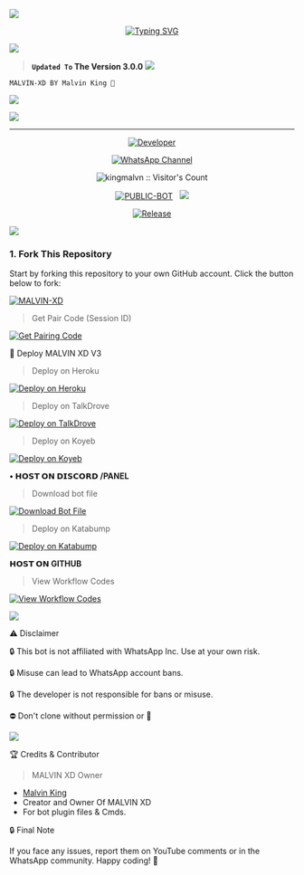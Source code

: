 <a><img src='https://i.imgur.com/LyHic3i.gif'/>

<p align="center"> 
  <p align="center">
  <a href="https://git.io/typing-svg"><img src="https://readme-typing-svg.demolab.com?font=Bungee+Shade&size=25&pause=1000&background=FF000000&width=435&lines=THIS+IS+MALVIN+XD+V3 ❤️+;MALVIN-+XD-+V3 🎉;CREATED+BY+MALVIN-KING 🤴" alt="Typing SVG" /></a>
  </p>
  
<a><img src='https://i.imgur.com/LyHic3i.gif'/>

> **`Updated To` The Version 3.0.0**
<a><img src='https://i.imgur.com/LyHic3i.gif'/>

```
MALVIN-XD BY Malvin King 🩵
```

 <a><img src='https://i.imgur.com/LyHic3i.gif'/>

<a><img src='https://files.catbox.moe/2prjby.jpg'/></a>

---

<p align="center">
  <a href="https://github.com/kingmalvn"><img title="Developer" src="https://img.shields.io/badge/Author-Malvin%20King-FF7604.svg?style=big-square&logo=github" /></a>
</p>

<div align="center">
  
[![WhatsApp Channel](https://img.shields.io/badge/Join-WhatsApp%20Channel-FF00F8?style=big-square&logo=whatsapp)](https://whatsapp.com/channel/0029Vac8SosLY6d7CAFndv3Z)
</div>

 <p align="center"><img src="https://profile-counter.glitch.me/{MALVIN-XD}/count.svg" alt="kingmalvn :: Visitor's Count" old_src="https://profile-counter.glitch.me/{kingmalvn}/count.svg" /></p>


<p align="center">
<a href="https://github.com/kingmalvn/MALVIN-XD"><img title="PUBLIC-BOT" src="https://img.shields.io/static/v1?label=Language&message=English&style=square&color=darkblue"></a> &nbsp;
  <img src="https://komarev.com/ghpvc/?username=MALVIN-XD&label=VIEWS&style=square&color=blue" />
</p>
</p> 

<p align="center">
  <a href="https://github.com/kingmalvn/MALVIN-XD"><img title="Release" src="https://img.shields.io/badge/Release-beta%20v3.0-cyan.svg?style=for-the-badge&logo=appveyor" /></a>
</p>
 <a><img src='https://i.imgur.com/LyHic3i.gif'/>

### 1. Fork This Repository

Start by forking this repository to your own GitHub account. Click the button below to fork:

  <a href="https://github.com/kingmalvn/MALVIN-XD/fork"><img title="MALVIN-XD" src="https://img.shields.io/badge/FORK-MALVIN XD-h?color=green&style=for-the-badge&logo=stackshare"></a>

> Get Pair Code (Session ID)



<p align="left">  
<a href='https://malvin-pair-code-xzcb.onrender.com/' target="_blank"><img alt='Get Pairing Code' src='https://img.shields.io/badge/Get%20Pairing%20Code-B700FB?style=for-the-badge&logo=codefactor&logoColor=white'/></a>  
</p>  


🚀 Deploy MALVIN XD V3

> Deploy on Heroku



<p align="left">  
<a href='https://dashboard.heroku.com/new?template=https://github.com/kingmalvn/MALVIN-XD1/tree/main' target="_blank"><img alt='Deploy on Heroku' src='https://img.shields.io/badge/Deploy%20on-Heroku-FF004D?style=for-the-badge&logo=heroku&logoColor=white'/></a>  
</p>

> Deploy on TalkDrove



<p align="left">  
<a href='https://host.talkdrove.com/dashboard/select-bot/prepare-deployment?botId=17' target="_blank"><img alt='Deploy on TalkDrove' src='https://img.shields.io/badge/Deploy%20on-TaikDrove-6971FF?style=for-the-badge&logo=google-cloud&logoColor=white'/></a>  
</p>

> Deploy on Koyeb



<p align="left">  
<a href='https://app.koyeb.com/services/deploy?type=git&repository=kingmalvn/MALVIN-XD1&ports=3000' target="_blank"><img alt='Deploy on Koyeb' src='https://img.shields.io/badge/Deploy%20on-Koyeb-FF009D?style=for-the-badge&logo=koyeb&logoColor=white'/></a>  
</p>

**• 𝗛𝗢𝗦𝗧 𝗢𝗡 𝗗𝗜𝗦𝗖𝗢𝗥𝗗 /PANEL**

> Download bot file



<p align="left">  
<a href='https://github.com/kingmalvn/MALVIN-XD1/archive/refs/heads/main.zip' target="_blank"><img alt='Download Bot File'                                  src='https://img.shields.io/badge/Download%20Bot-file-FF009D?style=for-the-badge&logo=github&logoColor=white'/></a>  
</p>

> Deploy on Katabump 



<p align="left">  
<a href='https://dashboard.katabump.com/auth/login#203630' target="_blank"><img alt='Deploy on Katabump' src='https://img.shields.io/badge/Deploy%20on-Katabump-FF009D?style=for-the-badge&logo=katabump&logoColor=white'/></a>  
</p>

 **𝗛𝗢𝗦𝗧 𝗢𝗡 GITHUB**
 
> View Workflow Codes


<p align="left">  
<a href="https://whatsapp.com/channel/0029Vac8SosLY6d7CAFndv3Z" target="_blank"><img alt='View Workflow Codes' src='https://img.shields.io/badge/View-Workflow%20Codes-FF0076?style=for-the-badge&logo=githubactions&logoColor=white'/></a>  
</p>  
 <a><img src='https://i.imgur.com/LyHic3i.gif'/>


  
⚠️ Disclaimer

🔒 This bot is not affiliated with WhatsApp Inc. Use at your own risk.

🔒 Misuse can lead to WhatsApp account bans.

🔒 The developer is not responsible for bans or misuse.

⛔️ Don't clone without permission or 👾

 <a><img src='https://i.imgur.com/LyHic3i.gif'/>

🏆 Credits & Contributor
> MALVIN XD Owner 
- [Malvin King](https://github.com/kingmalvn)
- Creator and Owner Of MALVIN XD
- For bot plugin files & Cmds.
  



🔒 Final Note

If you face any issues, report them on YouTube comments or in the WhatsApp community.
Happy coding! 🚀 
